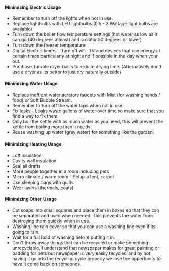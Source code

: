 #### Minimizing Electric Usage
- Remember to turn off the lights when not in use.
- Replace lightbulbs with LED lightbulbs (0.5 - 3 Wattage light bulbs are available)
- Turn down the boiler flow temperature settings (hot water as low as it can go (40 degrees atleast) and radiator 50 degrees or lower)
- Turn down the freezer temperature
- Digital Electric timers - Turn off wifi, TV and devices that use energy at certain times particularly at night and if possible in the day when your out.
- Purchase Tumble dryer ball's to reduce drying time. (Alternatively don't use a dryer as its better to just dry naturally outside)

#### Minimizing Water Usage
- Replace ineffient water aerators faucets with Mist (for washing hands / food) or Soft Bubble Stream.
- Remember to turn off the water taps when not in use.
- Fix leaks - Leaks waste gallons of water over time so make sure that you find a way to fix them.
- Only boil the kettle with as much water as you need, this will prevent the kettle from boiling more than it needs.
- Reuse washing up water (grey water) for something like the garden.

#### Minimizing Heating Usage
- Loft insulation
- Cavity wall insulation
- Seal all drafts
- More people together in a room including pets
- Micro climate / warm room - Setup a tent, carpet
- Use sleeping bags with quilts
- Wear layers (thermals, coats)

#### Minimizing Other Usage
- Cut soaps into small squares and place them in boxes so that they can be separated and used when needed. This prevents the water from destroying them quickly when in use.
- Washing line rain cover so that you can use a washing line even if its going to rain.
- Wait for a full load of washing before putting it in.
- Don't throw away things that can be recycled or make something unrecyclable, I understand that newspaper makes for great painting or padding for pets but newspaper is very easily recycled and by not having it go into the recycling cycle properly we lose the oppertunity to have it come back on someones.
